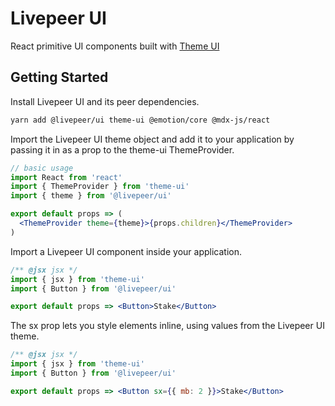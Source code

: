 # Livepeer UI

React primitive UI components built with [Theme UI](https://theme-ui.com)

## Getting Started

Install Livepeer UI and its peer dependencies.

```bash
yarn add @livepeer/ui theme-ui @emotion/core @mdx-js/react
```

Import the Livepeer UI theme object and add it to your application by passing it in as a prop to the theme-ui ThemeProvider.

```jsx
// basic usage
import React from 'react'
import { ThemeProvider } from 'theme-ui'
import { theme } from '@livepeer/ui'

export default props => (
  <ThemeProvider theme={theme}>{props.children}</ThemeProvider>
)
```

Import a Livepeer UI component inside your application.

```jsx
/** @jsx jsx */
import { jsx } from 'theme-ui'
import { Button } from '@livepeer/ui'

export default props => <Button>Stake</Button>
```

The sx prop lets you style elements inline, using values from the Livepeer UI theme.

```jsx
/** @jsx jsx */
import { jsx } from 'theme-ui'
import { Button } from '@livepeer/ui'

export default props => <Button sx={{ mb: 2 }}>Stake</Button>
```
